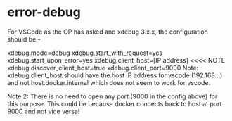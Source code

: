 ﻿# error-debug

For VSCode as the OP has asked and xdebug 3.x.x, the configuration should be -

xdebug.mode=debug
xdebug.start_with_request=yes
xdebug.start_upon_error=yes
xdebug.client_host=[IP address] <<<< NOTE
xdebug.discover_client_host=true
xdebug.client_port=9000
Note: xdebug.client_host should have the host IP address for vscode (192.168...) and not host.docker.internal which does not seem to work for vscode.

Note 2: There is no need to open any port (9000 in the config above) for this purpose. This could be because docker connects back to host at port 9000 and not vice versa!
